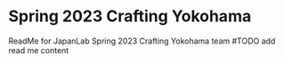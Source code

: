# Spring 2023 Crafting Yokohama
ReadMe for JapanLab Spring 2023 Crafting Yokohama team
#TODO add read me content
